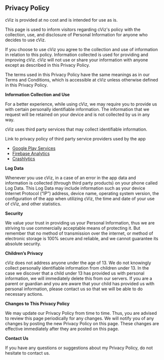 ## Privacy Policy

cViz is provided at no cost and is intended for use as is.

This page is used to inform visitors regarding cViz's policy with the collection, use, and disclosure of Personal Information for anyone who decides to use cViz.

If you choose to use cViz you agree to the collection and use of information in relation to this policy. Information collected is used for providing and improving cViz. cViz will not use or share your information with anyone except as described in this Privacy Policy.

The terms used in this Privacy Policy have the same meanings as in our Terms and Conditions, which is accessible at cViz unless otherwise defined in this Privacy Policy.

**Information Collection and Use**

For a better experience, while using cViz, we may require you to provide us with certain personally identifiable information. The information that we request will be retained on your device and is not collected by us in any way.

cViz uses third party services that may collect identifiable information.

Link to privacy policy of third party service providers used by the app

*   [Google Play Services](https://www.google.com/policies/privacy/)
*   [Firebase Analytics](https://firebase.google.com/policies/analytics)
*   [Crashlytics](http://try.crashlytics.com/terms/privacy-policy.pdf)

**Log Data**

Whenever you use cViz, in a case of an error in the app data and information is collected (through third party products) on your phone called Log Data. This Log Data may include information such as your device Internet Protocol (“IP”) address, device name, operating system version, the configuration of the app when utilizing cViz, the time and date of your use of cViz, and other statistics.

**Security**

We value your trust in providing us your Personal Information, thus we are striving to use commercially acceptable means of protecting it. But remember that no method of transmission over the internet, or method of electronic storage is 100% secure and reliable, and we cannot guarantee its absolute security.

**Children’s Privacy**

cViz does not address anyone under the age of 13. We do not knowingly collect personally identifiable information from children under 13. In the case we discover that a child under 13 has provided us with personal information, we will immediately delete this from our servers. If you are a parent or guardian and you are aware that your child has provided us with personal information, please contact us so that we will be able to do necessary actions.

**Changes to This Privacy Policy**

We may update our Privacy Policy from time to time. Thus, you are advised to review this page periodically for any changes. We will notify you of any changes by posting the new Privacy Policy on this page. These changes are effective immediately after they are posted on this page.

**Contact Us**

If you have any questions or suggestions about my Privacy Policy, do not hesitate to contact us.